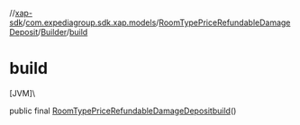 //[xap-sdk](../../../../index.md)/[com.expediagroup.sdk.xap.models](../../index.md)/[RoomTypePriceRefundableDamageDeposit](../index.md)/[Builder](index.md)/[build](build.md)

# build

[JVM]\

public final [RoomTypePriceRefundableDamageDeposit](../index.md)[build](build.md)()
